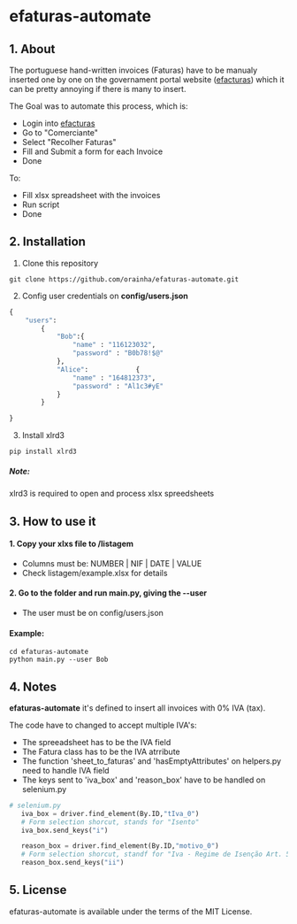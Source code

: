 # efaturas-automate

## 1. About

The portuguese hand-written invoices (Faturas) have to be manualy inserted one by one on the governament portal website ([efacturas](https://faturas.portaldasfinancas.gov.pt])) which it can be pretty annoying if there is many to insert.

The Goal was to automate this process, which is:
- Login into [efacturas](https://faturas.portaldasfinancas.gov.pt])
- Go to "Comerciante"
- Select "Recolher Faturas"
- Fill and Submit a form for each Invoice
- Done

To:
- Fill xlsx spreadsheet with the invoices
- Run script
- Done


## 2. Installation

1. Clone this repository
```shell
git clone https://github.com/orainha/efaturas-automate.git
```
2. Config user credentials on **config/users.json**
```python
{
    "users": 
        {
            "Bob":{
                "name" : "116123032",
                "password" : "B0b78!$@"
            },
            "Alice":            {
                "name" : "164812373",
                "password" : "Al1c3#yE"
            }
        }

}
```

3. Install xlrd3
```shell
pip install xlrd3
```
##### Note:
xlrd3 is required to open and process xlsx spreedsheets



## 3. How to use it

#### 1. Copy your xlxs file to /listagem
- Columns must be: NUMBER | NIF | DATE | VALUE
- Check listagem/example.xlsx for details
#### 2. Go to the folder and run main.py, giving the --user
- The user must be on config/users.json

#### Example:
```shell
cd efaturas-automate
python main.py --user Bob
```

## 4. Notes
**efaturas-automate** it's defined to insert all invoices with 0% IVA (tax).

The code have to changed to accept multiple IVA's:
- The spreeadsheet has to be the IVA field
- The Fatura class has to be the IVA atrribute
- The function 'sheet_to_faturas' and 'hasEmptyAttributes' on helpers.py need to handle IVA field
- The keys sent to 'iva_box' and 'reason_box' have to be handled on selenium.py
 ```python
 # selenium.py
    iva_box = driver.find_element(By.ID,"tIva_0")
    # Form selection shorcut, stands for "Isento"
    iva_box.send_keys("i")

    reason_box = driver.find_element(By.ID,"motivo_0")
    # Form selection shorcut, standf for "Iva - Regime de Isenção Art. 53"
    reason_box.send_keys("ii")
 ```

## 5. License
efaturas-automate is available under the terms of the MIT License.
